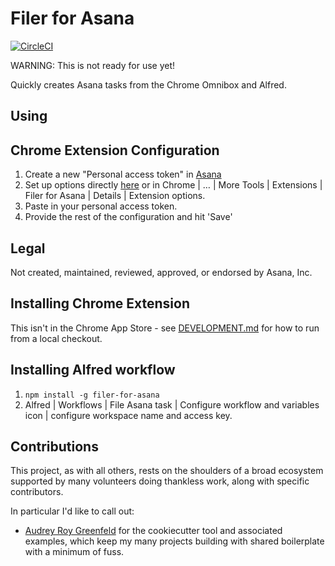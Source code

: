 # Filer for Asana

[![CircleCI](https://circleci.com/gh/apiology/filer-for-asana.svg?style=svg)](https://circleci.com/gh/apiology/filer-for-asana)

WARNING: This is not ready for use yet!

Quickly creates Asana tasks from the Chrome Omnibox and Alfred.

## Using

## Chrome Extension Configuration

1. Create a new "Personal access token" in
   [Asana](https://app.asana.com/0/my-apps)
1. Set up options directly
   [here](chrome-extension://TBD/options.html)
   or in Chrome | … | More Tools | Extensions | Filer for Asana |
   Details | Extension options.
1. Paste in your personal access token.
1. Provide the rest of the configuration and hit 'Save'
## Legal

Not created, maintained, reviewed, approved, or endorsed by Asana, Inc.


## Installing Chrome Extension

This isn't in the Chrome App Store - see [DEVELOPMENT.md](./DEVELOPMENT.md) for how to run from a local checkout.

## Installing Alfred workflow

1. `npm install -g filer-for-asana`
2. Alfred | Workflows | File Asana task | Configure workflow and
   variables icon | configure workspace name and access key.

## Contributions

This project, as with all others, rests on the shoulders of a broad
ecosystem supported by many volunteers doing thankless work, along
with specific contributors.

In particular I'd like to call out:

* [Audrey Roy Greenfeld](https://github.com/audreyfeldroy) for the
  cookiecutter tool and associated examples, which keep my many
  projects building with shared boilerplate with a minimum of fuss.
